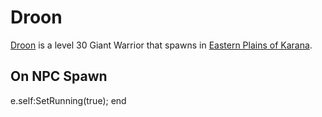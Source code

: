 # Droon



[Droon](/npc/15138) is a level 30 Giant Warrior that spawns in [Eastern Plains of Karana](/zone/15).



## On NPC Spawn
  e.self:SetRunning(true);
end